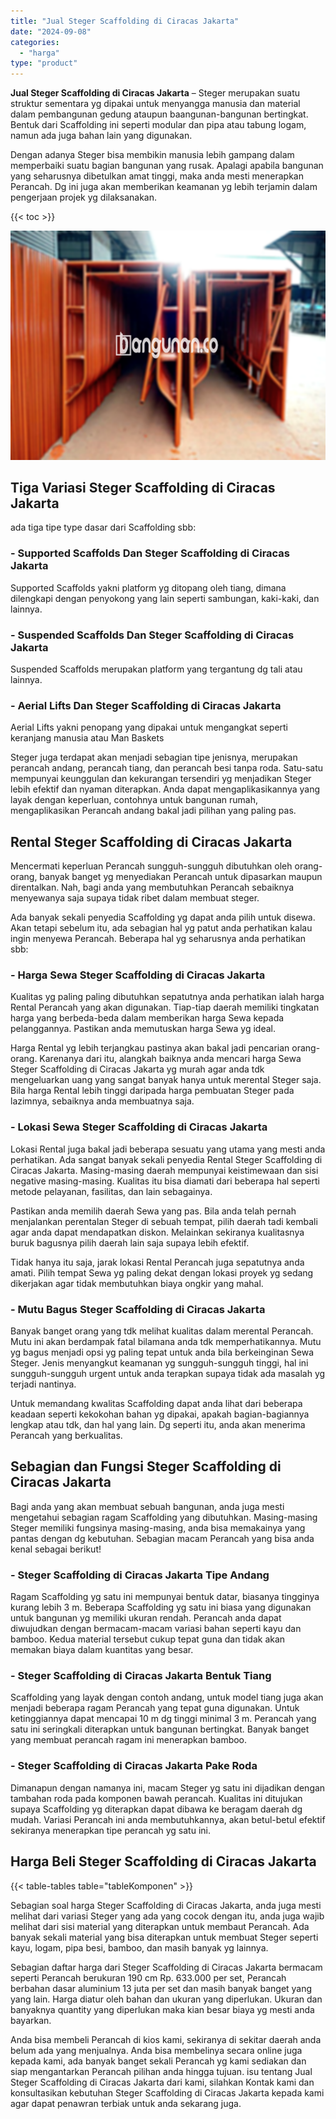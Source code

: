 ```yaml
---
title: "Jual Steger Scaffolding di Ciracas Jakarta"
date: "2024-09-08"
categories: 
  - "harga"
type: "product"
---
```


**Jual Steger Scaffolding di Ciracas Jakarta** – Steger merupakan suatu struktur sementara yg dipakai untuk menyangga manusia dan material dalam pembangunan gedung ataupun baangunan-bangunan bertingkat. Bentuk dari Scaffolding ini seperti modular dan pipa atau tabung logam, namun ada juga bahan lain yang digunakan.

Dengan adanya Steger bisa membikin manusia lebih gampang dalam memperbaiki suatu bagian bangunan yang rusak. Apalagi apabila bangunan yang seharusnya dibetulkan amat tinggi, maka anda mesti menerapkan Perancah. Dg ini juga akan memberikan keamanan yg lebih terjamin dalam pengerjaan projek yg dilaksanakan.

{{< toc >}}

![Jual Steger Scaffolding di Ciracas Jakarta](/images/sewa-scaffolding-steger-25.png)

## Tiga Variasi Steger Scaffolding di Ciracas Jakarta

ada tiga tipe type dasar dari Scaffolding sbb:

### \- Supported Scaffolds Dan Steger Scaffolding di Ciracas Jakarta

Supported Scaffolds yakni platform yg ditopang oleh tiang, dimana dilengkapi dengan penyokong yang lain seperti sambungan, kaki-kaki, dan lainnya.

### \- Suspended Scaffolds Dan Steger Scaffolding di Ciracas Jakarta

Suspended Scaffolds merupakan platform yang tergantung dg tali atau lainnya.

### \- Aerial Lifts Dan Steger Scaffolding di Ciracas Jakarta

Aerial Lifts yakni penopang yang dipakai untuk mengangkat seperti keranjang manusia atau Man Baskets

Steger juga terdapat akan menjadi sebagian tipe jenisnya, merupakan perancah andang, perancah tiang, dan perancah besi tanpa roda. Satu-satu mempunyai keunggulan dan kekurangan tersendiri yg menjadikan Steger lebih efektif dan nyaman diterapkan. Anda dapat mengaplikasikannya yang layak dengan keperluan, contohnya untuk bangunan rumah, mengaplikasikan Perancah andang bakal jadi pilihan yang paling pas.

## Rental Steger Scaffolding di Ciracas Jakarta

Mencermati keperluan Perancah sungguh-sungguh dibutuhkan oleh orang-orang, banyak banget yg menyediakan Perancah untuk dipasarkan maupun direntalkan. Nah, bagi anda yang membutuhkan Perancah sebaiknya menyewanya saja supaya tidak ribet dalam membuat steger.

Ada banyak sekali penyedia Scaffolding yg dapat anda pilih untuk disewa. Akan tetapi sebelum itu, ada sebagian hal yg patut anda perhatikan kalau ingin menyewa Perancah. Beberapa hal yg seharusnya anda perhatikan sbb:

### \- Harga Sewa Steger Scaffolding di Ciracas Jakarta

Kualitas yg paling paling dibutuhkan sepatutnya anda perhatikan ialah harga Rental Perancah yang akan digunakan. Tiap-tiap daerah memiliki tingkatan harga yang berbeda-beda dalam memberikan harga Sewa kepada pelanggannya. Pastikan anda memutuskan harga Sewa yg ideal.

Harga Rental yg lebih terjangkau pastinya akan bakal jadi pencarian orang-orang. Karenanya dari itu, alangkah baiknya anda mencari harga Sewa Steger Scaffolding di Ciracas Jakarta yg murah agar anda tdk mengeluarkan uang yang sangat banyak hanya untuk merental Steger saja. Bila harga Rental lebih tinggi daripada harga pembuatan Steger pada lazimnya, sebaiknya anda membuatnya saja.

### \- Lokasi Sewa Steger Scaffolding di Ciracas Jakarta

Lokasi Rental juga bakal jadi beberapa sesuatu yang utama yang mesti anda perhatikan. Ada sangat banyak sekali penyedia Rental Steger Scaffolding di Ciracas Jakarta. Masing-masing daerah mempunyai keistimewaan dan sisi negative masing-masing. Kualitas itu bisa diamati dari beberapa hal seperti metode pelayanan, fasilitas, dan lain sebagainya.

Pastikan anda memilih daerah Sewa yang pas. Bila anda telah pernah menjalankan perentalan Steger di sebuah tempat, pilih daerah tadi kembali agar anda dapat mendapatkan diskon. Melainkan sekiranya kualitasnya buruk bagusnya pilih daerah lain saja supaya lebih efektif.

Tidak hanya itu saja, jarak lokasi Rental Perancah juga sepatutnya anda amati. Pilih tempat Sewa yg paling dekat dengan lokasi proyek yg sedang dikerjakan agar tidak membutuhkan biaya ongkir yang mahal.

### \- Mutu Bagus Steger Scaffolding di Ciracas Jakarta

Banyak banget orang yang tdk melihat kualitas dalam merental Perancah. Mutu ini akan berdampak fatal bilamana anda tdk memperhatikannya. Mutu yg bagus menjadi opsi yg paling tepat untuk anda bila berkeinginan Sewa Steger. Jenis menyangkut keamanan yg sungguh-sungguh tinggi, hal ini sungguh-sungguh urgent untuk anda terapkan supaya tidak ada masalah yg terjadi nantinya.

Untuk memandang kwalitas Scaffolding dapat anda lihat dari beberapa keadaan seperti kekokohan bahan yg dipakai, apakah bagian-bagiannya lengkap atau tdk, dan hal yang lain. Dg seperti itu, anda akan menerima Perancah yang berkualitas.

## Sebagian dan Fungsi Steger Scaffolding di Ciracas Jakarta

Bagi anda yang akan membuat sebuah bangunan, anda juga mesti mengetahui sebagian ragam Scaffolding yang dibutuhkan. Masing-masing Steger memiliki fungsinya masing-masing, anda bisa memakainya yang pantas dengan dg kebutuhan. Sebagian macam Perancah yang bisa anda kenal sebagai berikut!

### \- Steger Scaffolding di Ciracas Jakarta Tipe Andang

Ragam Scaffolding yg satu ini mempunyai bentuk datar, biasanya tingginya kurang lebih 3 m. Beberapa Scaffolding yg satu ini biasa yang digunakan untuk bangunan yg memiliki ukuran rendah. Perancah anda dapat diwujudkan dengan bermacam-macam variasi bahan seperti kayu dan bamboo. Kedua material tersebut cukup tepat guna dan tidak akan memakan biaya dalam kuantitas yang besar.

### \- Steger Scaffolding di Ciracas Jakarta Bentuk Tiang

Scaffolding yang layak dengan contoh andang, untuk model tiang juga akan menjadi beberapa ragam Perancah yang tepat guna digunakan. Untuk ketinggiannya dapat mencapai 10 m dg tinggi minimal 3 m. Perancah yang satu ini seringkali diterapkan untuk bangunan bertingkat. Banyak banget yang membuat perancah ragam ini menerapkan bamboo.

### \- Steger Scaffolding di Ciracas Jakarta Pake Roda

Dimanapun dengan namanya ini, macam Steger yg satu ini dijadikan dengan tambahan roda pada komponen bawah perancah. Kualitas ini ditujukan supaya Scaffolding yg diterapkan dapat dibawa ke beragam daerah dg mudah. Variasi Perancah ini anda membutuhkannya, akan betul-betul efektif sekiranya menerapkan tipe perancah yg satu ini.

## Harga Beli Steger Scaffolding di Ciracas Jakarta

{{< table-tables table="tableKomponen" >}}

Sebagian soal harga Steger Scaffolding di Ciracas Jakarta, anda juga mesti melihat dari variasi Steger yang ada yang cocok dengan itu, anda juga wajib melihat dari sisi material yang diterapkan untuk membaut Perancah. Ada banyak sekali material yang bisa diterapkan untuk membuat Steger seperti kayu, logam, pipa besi, bamboo, dan masih banyak yg lainnya.

Sebagian daftar harga dari Steger Scaffolding di Ciracas Jakarta bermacam seperti Perancah berukuran 190 cm Rp. 633.000 per set, Perancah berbahan dasar aluminium 13 juta per set dan masih banyak banget yang yang lain. Harga diatur oleh bahan dan ukuran yang diperlukan. Ukuran dan banyaknya quantity yang diperlukan maka kian besar biaya yg mesti anda bayarkan.

Anda bisa membeli Perancah di kios kami, sekiranya di sekitar daerah anda belum ada yang menjualnya. Anda bisa membelinya secara online juga kepada kami, ada banyak banget sekali Perancah yg kami sediakan dan siap mengantarkan Perancah pilihan anda hingga tujuan. isu tentang Jual Steger Scaffolding di Ciracas Jakarta dari kami, silahkan Kontak kami dan konsultasikan kebutuhan Steger Scaffolding di Ciracas Jakarta kepada kami agar dapat penawran terbiak untuk anda sekarang juga.
